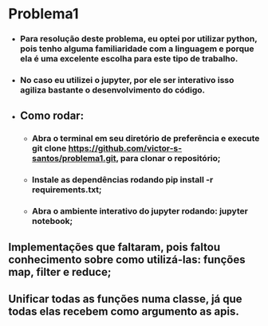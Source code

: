 # Problema1
* ### Para resolução deste problema, eu optei por utilizar python, pois tenho alguma familiaridade com a linguagem e porque ela é uma excelente escolha para este tipo de trabalho.
* ### No caso eu utilizei o jupyter, por ele ser interativo isso agiliza bastante o desenvolvimento do código.

* ## Como rodar:
  * ### Abra o terminal em seu diretório de preferência e execute git clone https://github.com/victor-s-santos/problema1.git, para clonar o repositório;
  * ### Instale as dependências rodando pip install -r requirements.txt;
  * ### Abra o ambiente interativo do jupyter rodando: jupyter notebook;
  
 
 
## Implementações que faltaram, pois faltou conhecimento sobre como utilizá-las: funções map, filter e reduce;

## Unificar todas as funções numa classe, já que todas elas recebem como argumento as apis.
